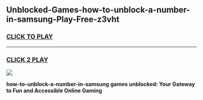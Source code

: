 
## Unblocked-Games-how-to-unblock-a-number-in-samsung-Play-Free-z3vht
<h3>
<a href="https://premium76.site?title=how-to-unblock-a-number-in-samsung&ref=18A1">CLICK TO PLAY</a></h3>
<hr>

<h3>
<a href="https://premium76.site?title=how-to-unblock-a-number-in-samsung&ref=18A1">CLICK 2 PLAY</a>
  
</h3>

<a href="https://premium76.site?title=how-to-unblock-a-number-in-samsung&ref=18A1"><img src="https://clearcache.store/games.png"></a>


**how-to-unblock-a-number-in-samsung games unblocked: Your Gateway to Fun and Accessible Online Gaming**
